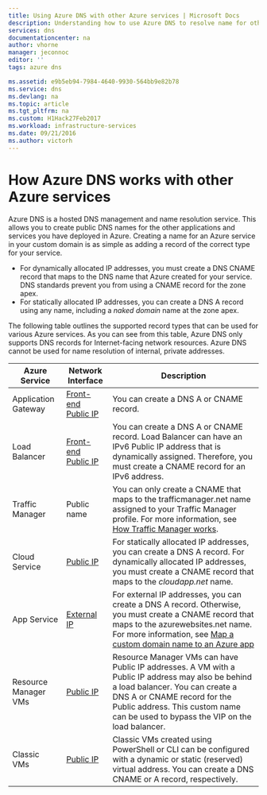 ```yaml
---
title: Using Azure DNS with other Azure services | Microsoft Docs
description: Understanding how to use Azure DNS to resolve name for other Azure services
services: dns
documentationcenter: na
author: vhorne
manager: jeconnoc
editor: ''
tags: azure dns

ms.assetid: e9b5eb94-7984-4640-9930-564bb9e82b78
ms.service: dns
ms.devlang: na
ms.topic: article
ms.tgt_pltfrm: na
ms.custom: H1Hack27Feb2017
ms.workload: infrastructure-services
ms.date: 09/21/2016
ms.author: victorh
---
```

# How Azure DNS works with other Azure services

Azure DNS is a hosted DNS management and name resolution service. This allows you to create public DNS names for the other applications and services you have deployed in Azure. Creating a name for an Azure service in your custom domain is as simple as adding a record of the correct type for your service.

* For dynamically allocated IP addresses, you must create a DNS CNAME record that maps to the DNS name that Azure created for your service. DNS standards prevent you from using a CNAME record for the zone apex.
* For statically allocated IP addresses, you can create a DNS A record using any name, including a *naked domain* name at the zone apex.

The following table outlines the supported record types that can be used for various Azure services. As you can see from this table, Azure DNS only supports DNS records for Internet-facing network resources. Azure DNS cannot be used for name resolution of internal, private addresses.

| Azure Service | Network Interface | Description |
| --- | --- | --- |
| Application Gateway |[Front-end Public IP](dns-custom-domain.md#public-ip-address) |You can create a DNS A or CNAME record. |
| Load Balancer |[Front-end Public IP](dns-custom-domain.md#public-ip-address)  |You can create a DNS A or CNAME record. Load Balancer can have an IPv6 Public IP address that is dynamically assigned. Therefore, you must create a CNAME record for an IPv6 address. |
| Traffic Manager |Public name |You can only create a CNAME that maps to the trafficmanager.net name assigned to your Traffic Manager profile. For more information, see [How Traffic Manager works](../traffic-manager/traffic-manager-overview.md#traffic-manager-example). |
| Cloud Service |[Public IP](dns-custom-domain.md#public-ip-address) |For statically allocated IP addresses, you can create a DNS A record. For dynamically allocated IP addresses, you must create a CNAME record that maps to the *cloudapp.net* name.|
| App Service | [External IP](dns-custom-domain.md#app-service-web-apps) |For external IP addresses, you can create a DNS A record. Otherwise, you must create a CNAME record that maps to the azurewebsites.net name. For more information, see [Map a custom domain name to an Azure app](../app-service/app-service-web-tutorial-custom-domain.md) |
| Resource Manager VMs |[Public IP](dns-custom-domain.md#public-ip-address) |Resource Manager VMs can have Public IP addresses. A VM with a Public IP address may also be behind a load balancer. You can create a DNS A or CNAME record for the Public address. This custom name can be used to bypass the VIP on the load balancer. |
| Classic VMs |[Public IP](dns-custom-domain.md#public-ip-address) |Classic VMs created using PowerShell or CLI can be configured with a dynamic or static (reserved) virtual address. You can create a DNS CNAME or A record, respectively. |
